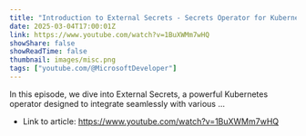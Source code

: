 ```yaml
---
title: "Introduction to External Secrets - Secrets Operator for Kubernetes"
date: 2025-03-04T17:00:01Z
link: https://www.youtube.com/watch?v=1BuXWMm7wHQ
showShare: false
showReadTime: false
thumbnail: images/misc.png
tags: ["youtube.com/@MicrosoftDeveloper"]
---
```

In this episode, we dive into External Secrets, a powerful Kubernetes operator designed to integrate seamlessly with various ...

- Link to article: https://www.youtube.com/watch?v=1BuXWMm7wHQ